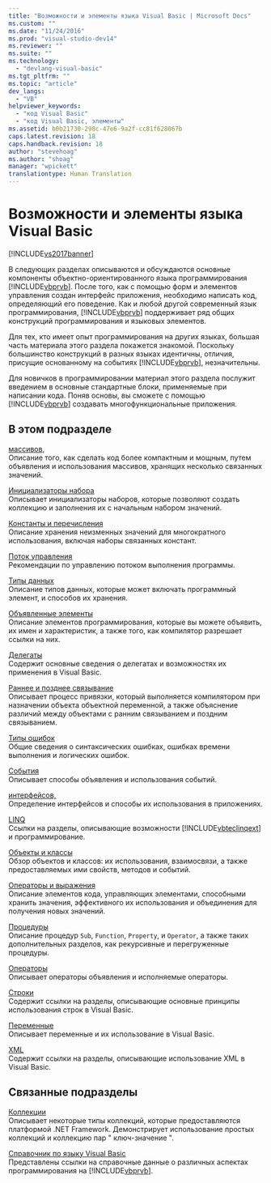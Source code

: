 ```yaml
---
title: "Возможности и элементы языка Visual Basic | Microsoft Docs"
ms.custom: ""
ms.date: "11/24/2016"
ms.prod: "visual-studio-dev14"
ms.reviewer: ""
ms.suite: ""
ms.technology: 
  - "devlang-visual-basic"
ms.tgt_pltfrm: ""
ms.topic: "article"
dev_langs: 
  - "VB"
helpviewer_keywords: 
  - "код Visual Basic"
  - "код Visual Basic, элементы"
ms.assetid: b0b21730-298c-47e6-9a2f-cc81f628067b
caps.latest.revision: 18
caps.handback.revision: 18
author: "stevehoag"
ms.author: "shoag"
manager: "wpickett"
translationtype: Human Translation
---
```

# Возможности и элементы языка Visual Basic
[!INCLUDE[vs2017banner](../../../csharp/includes/vs2017banner.md)]

В следующих разделах описываются и обсуждаются основные компоненты объектно\-ориентированного языка программирования [!INCLUDE[vbprvb](../../../csharp/programming-guide/concepts/linq/includes/vbprvb_md.md)].  После того, как с помощью форм и элементов управления создан интерфейс приложения, необходимо написать код, определяющий его поведение.  Как и любой другой современный язык программирования, [!INCLUDE[vbprvb](../../../csharp/programming-guide/concepts/linq/includes/vbprvb_md.md)] поддерживает ряд общих конструкций программирования и языковых элементов.  
  
 Для тех, кто имеет опыт программирования на других языках, большая часть материала этого раздела покажется знакомой.  Поскольку большинство конструкций в разных языках идентичны, отличия, присущие основанному на событиях [!INCLUDE[vbprvb](../../../csharp/programming-guide/concepts/linq/includes/vbprvb_md.md)], незначительны.  
  
 Для новичков в программировании материал этого раздела послужит введением в основные стандартные блоки, применяемые при написании кода.  Поняв основы, вы сможете с помощью [!INCLUDE[vbprvb](../../../csharp/programming-guide/concepts/linq/includes/vbprvb_md.md)] создавать многофункциональные приложения.  
  
## В этом подразделе  
 [массивов,](../../../visual-basic/programming-guide/language-features/arrays/index.md)  
 Описание того, как сделать код более компактным и мощным, путем объявления и использования массивов, хранящих несколько связанных значений.  
  
 [Инициализаторы набора](../../../visual-basic/programming-guide/language-features/collection-initializers/index.md)  
 Описывает инициализаторы наборов, которые позволяют создать коллекцию и заполнения их с начальным набором значений.  
  
 [Константы и перечисления](../../../visual-basic/programming-guide/language-features/constants-enums/index.md)  
 Описание хранения неизменных значений для многократного использования, включая наборы связанных констант.  
  
 [Поток управления](../../../visual-basic/programming-guide/language-features/control-flow/index.md)  
 Рекомендации по управлению потоком выполнения программы.  
  
 [Типы данных](../../../visual-basic/programming-guide/language-features/data-types/index.md)  
 Описание типов данных, которые может включать программный элемент, и способов их хранения.  
  
 [Объявленные элементы](../../../visual-basic/programming-guide/language-features/declared-elements/index.md)  
 Описание элементов программирования, которые вы можете объявить, их имен и характеристик, а также того, как компилятор разрешает ссылки на них.  
  
 [Делегаты](../../../visual-basic/programming-guide/language-features/delegates/delegates.md)  
 Содержит основные сведения о делегатах и возможностях их применения в Visual Basic.  
  
 [Раннее и позднее связывание](../../../visual-basic/programming-guide/language-features/early-late-binding/early-and-late-binding.md)  
 Описывает процесс привязки, который выполняется компилятором при назначении объекта объектной переменной, а также объяснение различий между объектами с ранним связыванием и поздним связыванием.  
  
 [Типы ошибок](../../../visual-basic/programming-guide/language-features/error-types.md)  
 Общие сведения о синтаксических ошибках, ошибках времени выполнения и логических ошибок.  
  
 [События](../../../visual-basic/programming-guide/language-features/events/events.md)  
 Описывает способы объявления и использования событий.  
  
 [интерфейсов,](../../../visual-basic/programming-guide/language-features/interfaces/index.md)  
 Определение интерфейсов и способы их использования в приложениях.  
  
 [LINQ](../../../visual-basic/programming-guide/language-features/linq/index.md)  
 Ссылки на разделы, описывающие возможности [!INCLUDE[vbteclinqext](../../../csharp/getting-started/includes/vbteclinqext_md.md)] и программирование.  
  
 [Объекты и классы](../../../visual-basic/programming-guide/language-features/objects-and-classes/index.md)  
 Обзор объектов и классов: их использования, взаимосвязи, а также предоставляемых ими свойств, методов и событий.  
  
 [Операторы и выражения](../../../visual-basic/programming-guide/language-features/operators-and-expressions/index.md)  
 Описание элементов кода, управляющих элементами, способными хранить значения, эффективного их использования и объединения для получения новых значений.  
  
 [Процедуры](../../../visual-basic/programming-guide/language-features/procedures/index.md)  
 Описание процедур `Sub`, `Function`, `Property`, и `Operator`, а также таких дополнительных разделов, как рекурсивные и перегруженные процедуры.  
  
 [Операторы](../../../visual-basic/programming-guide/language-features/statements.md)  
 Описывает операторы объявления и исполняемые операторы.  
  
 [Строки](../../../visual-basic/programming-guide/language-features/strings/index.md)  
 Содержит ссылки на разделы, описывающие основные принципы использования строк в Visual Basic.  
  
 [Переменные](../../../visual-basic/programming-guide/language-features/variables/index.md)  
 Описывает переменные и их использование в Visual Basic.  
  
 [XML](../../../visual-basic/programming-guide/language-features/xml/index.md)  
 Содержит ссылки на разделы, описывающие использование XML в Visual Basic.  
  
## Связанные подразделы  
 [Коллекции](../Topic/Collections%20\(C%23%20and%20Visual%20Basic\).md)  
 Описывает некоторые типы коллекций, которые предоставляются платформой .NET Framework.  Демонстрирует использование простых коллекций и коллекцию пар " ключ\-значение ".  
  
 [Справочник по языку Visual Basic](../../../visual-basic/language-reference/index.md)  
 Представлены ссылки на справочные данные о различных аспектах программирования на [!INCLUDE[vbprvb](../../../csharp/programming-guide/concepts/linq/includes/vbprvb_md.md)].